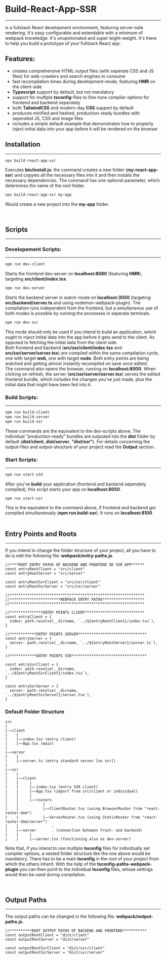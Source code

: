 # Build-React-App-SSR

---

is a fullstack React development environment, featuring server-side rendering. It's easy configurable and extendable with a minimum of webpack knowledge. It's unopinionated and super leight-weight. It's there to help you build a prototype of your fullstack React app.

## Features:

- creates comprehensive HTML output files (with seperate CSS and JS files) for web-crawlers and search engines to consume
- fast recompilation times during development-mode, featuring **HMR** on the client-side
- **Typescript** support by default, but not mandatory
- support for multiple **tsconfig**-files to fine-tune compiler options for frontend and backend seperately
- both **TailwindCSS** and modern-day **CSS** support by default
- produces minified and hashed, production-ready bundles with seperated JS, CSS and image files
- includes a simple default example that demonstrates how to properly inject initial data into your app before it will be rendered on the browser

## Installation

---

```bash
npx build-react-app-ssr
```

Executes **bin/install.js**: the command creates a new folder (**my-react-app-ssr**) and copyies all the necessary files into it and then installs the necessary dependencies. The command has one optional parameter, which determines the name of the root folder.

```bash
npx build-react-app-ssr my-app
```

Would create a new project into the **my-app** folder.

<br>

## Scripts

---

### Developement Scripts:

---

```bash
npm run dev-client
```

Starts the frontend dev-server on **localhost:8080** (featuring **HMR**), targeting **src/client/index.tsx**.

```bash
npm run dev-server
```

Starts the backend server in watch-mode on **localhost:3050** (targeting **src/backend/server.ts** and using nodemon-webpack-plugin). The compilation runs independent from the frontend, but a simultaneous use of both modes is possible by running the processes in seperate terminals.

```bash
npm run dev-ssr
```

This mode should only be used if you intend to build an application, which ought to inject intital data into the app before it gets send to the client. As opposed to fetching the initial data from the client side.\
Both frontend and backend (**src/ssr/client/index.tsx** and **src/ssr/server/server.tsx**) are compiled within the same compilation cycle, one with target **web**, one with target **node**. Both entry points are being watched and getting almost instantly recompiled on save once edited.\
The command also opens the browser, running on **localhost:8000**. When clicking on refresh, the server (**src/ssr/server/server.tsx**) serves the edited frontend bundle, which includes the changes you've just made, plus the initial data that might have been fed into it.

### Build Scripts:

---

```bash
npm run build-client
npm run build-server
npm run build-ssr
```

These commands are the equivalent to the dev-scripts above. The individual "production-ready" bundles are outputed into the **dist** folder by default (**dist/client**, **dist/server**, **"dist/ssr"**). For details concerning the output-files and output-structure of your project read the **Output** section.

### Start Scripts:

---

```bash
npm run start-std
```

After you've **build** your application (frontend and backend seperately compiled), this script starts your app on **localhost:8050**.

```
npm run start-ssr
```

This is the equivalent to the command above, if frontend and backend got compiled simultaneously (**npm run build-ssr**). It runs on **localhost:8100**  
<br>

## Entry Points and Roots

---

If you intend to change the folder structure of your project, all you have to do is edit the following file: **webpack/entry-paths.js**.

```JS
//****ROOT ENTRY PATHS OF BACKEND AND FRONTEND OR SSR APP******
const entryRootClient = "src/client"
const entryRootServer = "src/server"

const entryRootSsrClient = "src/ssr/client"
const entryRootSsrServer = "src/ssr/server"

//*************************************************************
//***********************WEBPACK ENTRY PATHS*******************
//*************************************************************

//***************ENTRY POINTS CLIENT***************************
const entryClient = {
  index: path.resolve(__dirname, `../${entryRootClient}/index.tsx`),
}

//************ENTRY POINTS SERVER*******************************
const entryServer = {
  server: path.resolve(__dirname, `../${entryRootServer}/server.ts`),
}

//************ENTRY POINTS SSR**********************************

const entrySsrClient = {
  index: path.resolve(__dirname, `../${entryRootSsrClient}/index.tsx`),
}

const entrySsrServer = {
  server: path.resolve(__dirname, `../${entryRootSsrServer}/server.tsx`),
}

```

### Default Folder Structure

```
src
|
|——client
|    |
|    |——index.tsx (entry client)
|    |——App.tsx (main)
|
|——server
|    |
|    |——server.ts (entry standard server [no ssr])
|
|——ssr
|    |
|    |——client
|    |     |
|    |     |——index.tsx (entry SSR client)
|    |     |——App.tsx (import from src/client or individual)
|    |     |
|    |     |——routers
|    |           |
|    |           |——ClientRouter.tsx (using BrowserRouter from "react-router-dom")
|    |           |——ServerRouter.tsx (using StaticRouter from "react-router-dom/server")
|    |               .
|    |——server       . (connection between front- and backend)
|    |     |         .
|    |     |——server.tsx (functioning also as dev-server)
```

Note that, if you intend to use multiple **tsconfig** files for individually set compiler options, a nested folder structure like the one above would be mandatory. There has to be a main **tsconfig** in the root of your project from which the others inherit. With the help of the **tsconfig-paths-webpack-plugin** you can then point to the individual **tsconfig** files, whose settings would then be used during compilation.

<br>

## Output Paths

---

The output paths can be changed in the following file: **webpack/output-paths.js.**

```JS
//**********ROOT OUTPUT PATHS OF BACKEND AND FRONTEND***********
const outputRootClient = "dist/client"
const outputRootServer = "dist/server"

const outputRootSsrClient = "dist/ssr/client"
const outputRootSsrServer = "dist/ssr/server"


```
